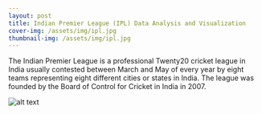 ```yaml
---
layout: post
title: Indian Premier League (IPL) Data Analysis and Visualization
cover-img: /assets/img/ipl.jpg
thumbnail-img: /assets/img/ipl.jpg
---
```


The Indian Premier League is a professional Twenty20 cricket league in India usually contested between March and May of every year by eight teams representing eight different cities or states in India. The league was founded by the Board of Control for Cricket in India in 2007.

![alt text](https://github.com/neelesh2k/neelesh2k.github.io/blob/master/assets/img/IPL/1.png)
